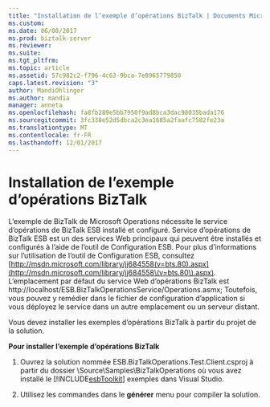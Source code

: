```yaml
---
title: "Installation de l’exemple d’opérations BizTalk | Documents Microsoft"
ms.custom: 
ms.date: 06/08/2017
ms.prod: biztalk-server
ms.reviewer: 
ms.suite: 
ms.tgt_pltfrm: 
ms.topic: article
ms.assetid: 57c982c2-f796-4c63-9bca-7e8965779850
caps.latest.revision: "3"
author: MandiOhlinger
ms.author: mandia
manager: anneta
ms.openlocfilehash: fa8fb289e5bb7950f9ad8bca3dac98035bada176
ms.sourcegitcommit: 3fc338e52d5dbca2c3ea1685a2faafc7582fe23a
ms.translationtype: MT
ms.contentlocale: fr-FR
ms.lasthandoff: 12/01/2017
---
```

# <a name="installing-the-biztalk-operations-sample"></a>Installation de l’exemple d’opérations BizTalk
L’exemple de BizTalk de Microsoft Operations nécessite le service d’opérations de BizTalk ESB installé et configuré. Service d’opérations de BizTalk ESB est un des services Web principaux qui peuvent être installés et configurés à l’aide de l’outil de Configuration ESB. Pour plus d’informations sur l’utilisation de l’outil de Configuration ESB, consultez [http://msdn.microsoft.com/library/jj684558(v=bts.80).aspx](http://msdn.microsoft.com/library/jj684558\(v=bts.80\).aspx). L’emplacement par défaut du service Web d’opérations BizTalk est http://localhost/ESB.BizTalkOperationsService/Operations.asmx; Toutefois, vous pouvez y remédier dans le fichier de configuration d’application si vous déployez le service dans un autre emplacement ou un serveur distant.  
  
 Vous devez installer les exemples d’opérations BizTalk à partir du projet de la solution.  
  
 **Pour installer l’exemple d’opérations BizTalk**  
  
1.  Ouvrez la solution nommée ESB.BizTalkOperations.Test.Client.csproj à partir du dossier \Source\Samples\BizTalkOperations où vous avez installé le [!INCLUDE[esbToolkit](../includes/esbtoolkit-md.md)] exemples dans Visual Studio.  
  
2.  Utilisez les commandes dans le **générer** menu pour compiler la solution.